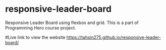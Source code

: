 # responsive-leader-board
Responsive Leader Board using flexbox and grid. This is a part of Programming Hero course project.

#Live link to view the website
https://tahsin275.github.io/responsive-leader-board/
